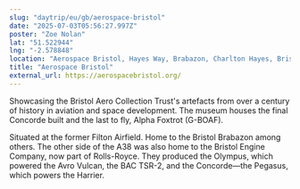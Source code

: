 ```yaml
---
slug: "daytrip/eu/gb/aerospace-bristol"
date: "2025-07-03T05:56:27.997Z"
poster: "Zoe Nolan"
lat: "51.522944"
lng: "-2.578848"
location: "Aerospace Bristol, Hayes Way, Brabazon, Charlton Hayes, Bristol, South Gloucestershire, West of England, England, BS34 5BZ, United Kingdom"
title: "Aerospace Bristol"
external_url: https://aerospacebristol.org/
---
```

Showcasing the Bristol Aero Collection Trust's artefacts from over a century of history in aviation and space development. The museum houses the final Concorde built and the last to fly, Alpha Foxtrot (G-BOAF).

Situated at the former Filton Airfield. Home to the Bristol Brabazon among others. The other side of the A38 was also home to the Bristol Engine Company, now part of Rolls-Royce. They produced the Olympus, which powered the Avro Vulcan, the BAC TSR-2, and the Concorde—the Pegasus, which powers the Harrier. 